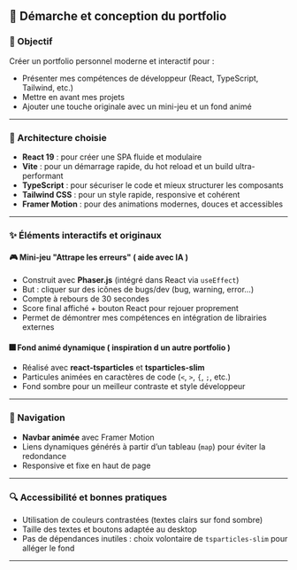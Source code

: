 ## 🧠 Démarche et conception du portfolio

### 🎯 Objectif
Créer un portfolio personnel moderne et interactif pour :
- Présenter mes compétences de développeur (React, TypeScript, Tailwind, etc.)
- Mettre en avant mes projets
- Ajouter une touche originale avec un mini-jeu et un fond animé

---

### 🧱 Architecture choisie
- **React 19** : pour créer une SPA fluide et modulaire
- **Vite** : pour un démarrage rapide, du hot reload et un build ultra-performant
- **TypeScript** : pour sécuriser le code et mieux structurer les composants
- **Tailwind CSS** : pour un style rapide, responsive et cohérent
- **Framer Motion** : pour des animations modernes, douces et accessibles

---

### ✨ Éléments interactifs et originaux

#### 🎮 Mini-jeu "Attrape les erreurs" ( aide avec IA ) 
- Construit avec **Phaser.js** (intégré dans React via `useEffect`)
- But : cliquer sur des icônes de bugs/dev (bug, warning, error...)
- Compte à rebours de 30 secondes
- Score final affiché + bouton React pour rejouer proprement
- Permet de démontrer mes compétences en intégration de librairies externes

#### 🎆 Fond animé dynamique ( inspiration d un autre portfolio )
- Réalisé avec **react-tsparticles** et **tsparticles-slim**
- Particules animées en caractères de code (`<`, `>`, `{`, `;`, etc.)
- Fond sombre pour un meilleur contraste et style développeur

---

### 🧩 Navigation
- **Navbar animée** avec Framer Motion
- Liens dynamiques générés à partir d’un tableau (`map`) pour éviter la redondance
- Responsive et fixe en haut de page

---

### 🔍 Accessibilité et bonnes pratiques
- Utilisation de couleurs contrastées (textes clairs sur fond sombre)
- Taille des textes et boutons adaptée au desktop
- Pas de dépendances inutiles : choix volontaire de `tsparticles-slim` pour alléger le fond

---
